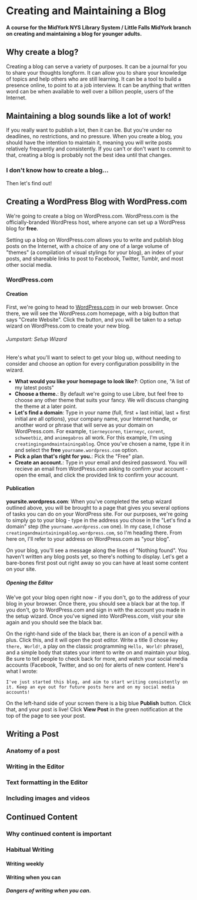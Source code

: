 # Creating and Maintaining a Blog
#### A course for the MidYork NYS Library System / Little Falls MidYork branch on creating and maintaining a blog for younger adults.

<!-- -->

<!-- Post 1: Why? -->
## Why create a blog?
Creating a blog can serve a variety of purposes. It can be a journal for you to share your thoughts longform. It can allow you to share your knowledge of topics and help others who are still learning. It can be a tool to build a presence online, to point to at a job interview. It can be anything that written word can be when available to well over a billion people, users of the Internet.

## Maintaining a blog sounds like a lot of work!
If you really want to publish a lot, then it can be. But you're under no deadlines, no restrictions, and no pressure. When you create a blog, you should have the intention to maintain it, meaning you will write posts relatively frequently and consistently. If you can't or don't want to commit to that, creating a blog is probably not the best idea until that changes.

### I don't know how to create a blog...
Then let's find out!

<!-- Post 2: Creating a blog on WordPress.com -->
## Creating a WordPress Blog with WordPress.com
We're going to create a blog on WordPress.com. WordPress.com is the officially-branded WordPress host, where anyone can set up a WordPress blog for **free**.

Setting up a blog on WordPress.com allows you to write and publish blog posts on the Internet, with a choice of any one of a large volume of "themes" (a compilation of visual stylings for your blog), an index of your posts, and shareable links to post to Facebook, Twitter, Tumblr, and most other social media.

### WordPress.com
#### Creation
First, we're going to head to [WordPress.com](https://wordpress.com) in our web browser. Once there, we will see the WordPress.com homepage, with a big button that says "Create Website". Click the button, and you will be taken to a setup wizard on WordPress.com to create your new blog.

###### Jumpstart: Setup Wizard
Here's what you'll want to select to get your blog up, without needing to consider and choose an option for every configuration possibility in the wizard.

* **What would you like your homepage to look like?**: Option one, "A list of my latest posts"
* **Choose a theme.**: By default we're going to use Libre, but feel free to choose any other theme that suits your fancy. We will discuss changing the theme at a later point.
* **Let's find a domain**: Type in your name (full, first + last initial, last + first initial are all options), your company name, your Internet handle, or another word or phrase that will serve as your domain on WordPress.com. For example, `tierneycoren`, `tierneyc`, `corent`, `schweetbiz`, and `animegabros` all work. For this example, I'm using `creatingingandmaintainingablog`. Once you've chosen a name, type it in and select the **free** `yourname.wordpress.com` option.
* **Pick a plan that's right for you.**: Pick the "Free" plan.
* **Create an account.**: Type in your email and desired password. You will recieve an email from WordPress.com asking to confirm your account - open the email, and click the provided link to confirm your account.

#### Publication
**yoursite.wordpress.com**: When you've completed the setup wizard outlined above, you will be brought to a page that gives you several options of tasks you can do on your WordPress site. For our purposes, we're going to simply go to your blog - type in the address you chose in the "Let's find a domain" step (the `yourname.wordpress.com` one). In my case, I chose `creatingandmaintainingablog.wordpress.com`, so I'm heading there. From here on, I'll refer to your address on WordPress.com as "your blog".

On your blog, you'll see a message along the lines of "Nothing found". You haven't written any blog posts yet, so there's nothing to display. Let's get a bare-bones first post out right away so you can have at least some content on your site.

##### Opening the Editor
We've got your blog open right now - if you don't, go to the address of your blog in your browser. Once there, you should see a black bar at the top. If you don't, go to WordPress.com and sign in with the account you made in the setup wizard. Once you've signed into WordPress.com, visit your site again and you should see the black bar.

On the right-hand side of the black bar, there is an icon of a pencil with a plus. Click this, and it will open the post editor. Write a title (I chose `Hey there, World!`, a play on the classic programming `Hello, World!` phrase), and a simple body that states your intent to write on and maintain your blog. Be sure to tell people to check back for more, and watch your social media accounts (Facebook, Twitter, and so on) for alerts of new content. Here's what I wrote:

```
I've just started this blog, and aim to start writing consistently on it. Keep an eye out for future posts here and on my social media accounts!
```
On the left-hand side of your screen there is a big blue **Publish** button. Click that, and your post is live! Click **View Post** in the green notification at the top of the page to see your post.

<!-- Post 3: How -->
## Writing a Post
### Anatomy of a post
### Writing in the Editor
### Text formatting in the Editor
### Including images and videos

<!-- Post 4: Maintaining and Continuing Content -->
## Continued Content
### Why continued content is important
### Habitual Writing
#### Writing weekly
#### Writing when you can
##### Dangers of writing when you can.
